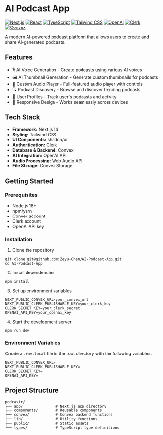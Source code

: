 # AI Podcast App

[![Next.js](https://img.shields.io/badge/Next.js-14-000000?logo=next.js&logoColor=white)](https://nextjs.org/)
[![React](https://img.shields.io/badge/React-18-61DAFB?logo=react&logoColor=black)](https://reactjs.org/)
[![TypeScript](https://img.shields.io/badge/TypeScript-5-3178C6?logo=typescript&logoColor=white)](https://www.typescriptlang.org/)
[![Tailwind CSS](https://img.shields.io/badge/Tailwind_CSS-3-06B6D4?logo=tailwind-css&logoColor=white)](https://tailwindcss.com/)
[![OpenAI](https://img.shields.io/badge/OpenAI-v1-412991?logo=openai&logoColor=white)](https://openai.com/)
[![Clerk](https://img.shields.io/badge/Clerk-4-6C47FF?logo=clerk&logoColor=white)](https://clerk.dev/)
[![Convex](https://img.shields.io/badge/Convex-1-FF8A65?logo=convex&logoColor=white)](https://www.convex.dev/)

A modern AI-powered podcast platform that allows users to create and share AI-generated podcasts.

## Features

- 🎙️ AI Voice Generation - Create podcasts using various AI voices
- 🖼️ AI Thumbnail Generation - Generate custom thumbnails for podcasts
- 🎵 Custom Audio Player - Full-featured audio player with controls
- 🔍 Podcast Discovery - Browse and discover trending podcasts
- 👤 User Profiles - Track user's podcasts and activity
- 📱 Responsive Design - Works seamlessly across devices

## Tech Stack

- **Framework:** Next.js 14
- **Styling:** Tailwind CSS
- **UI Components:** shadcn/ui
- **Authentication:** Clerk
- **Database & Backend:** Convex
- **AI Integration:** OpenAI API
- **Audio Processing:** Web Audio API
- **File Storage:** Convex Storage

## Getting Started

### Prerequisites

- Node.js 18+
- npm/yarn
- Convex account
- Clerk account
- OpenAI API key

### Installation

1. Clone the repository

```
git clone git@github.com:Zeyu-Chen/AI-Podcast-App.git
cd AI-Podcast-App
```

2. Install dependencies

```
npm install
```

3. Set up environment variables

```
NEXT_PUBLIC_CONVEX_URL=your_convex_url
NEXT_PUBLIC_CLERK_PUBLISHABLE_KEY=your_clerk_key
CLERK_SECRET_KEY=your_clerk_secret
OPENAI_API_KEY=your_openai_key
```

4. Start the development server

```
npm run dev
```

### Environment Variables

Create a `.env.local` file in the root directory with the following variables:

```
NEXT_PUBLIC_CONVEX_URL=
NEXT_PUBLIC_CLERK_PUBLISHABLE_KEY=
CLERK_SECRET_KEY=
OPENAI_API_KEY=
```

## Project Structure

```
podcastr/
├── app/               # Next.js app directory
├── components/        # Reusable components
├── convex/            # Convex backend functions
├── lib/               # Utility functions
├── public/            # Static assets
└── types/             # TypeScript type definitions
```
